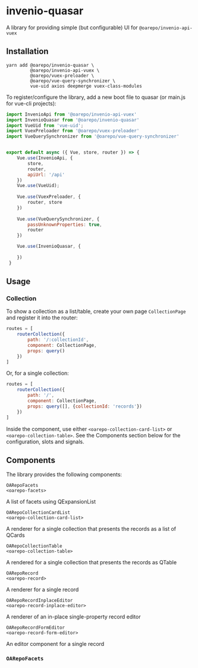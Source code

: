 # invenio-quasar

A library for providing simple (but configurable) UI for ``@oarepo/invenio-api-vuex``

## Installation
```
yarn add @oarepo/invenio-quasar \
         @oarepo/invenio-api-vuex \
         @oarepo/vuex-preloader \
         @oarepo/vue-query-synchronizer \
         vue-uid axios deepmerge vuex-class-modules
```

To register/configure the library, add a new boot file to quasar 
(or main.js for vue-cli projects):

```javascript
import InvenioApi from '@oarepo/invenio-api-vuex'
import InvenioQuasar from '@oarepo/invenio-quasar'
import VueUid from 'vue-uid';
import VuexPreloader from '@oarepo/vuex-preloader'
import VueQuerySynchronizer from '@oarepo/vue-query-synchronizer'


export default async ({ Vue, store, router }) => {
    Vue.use(InvenioApi, {
        store,
        router,
        apiUrl: '/api'
    })
    Vue.use(VueUid);
   
    Vue.use(VuexPreloader, {
        router, store
    })
    
    Vue.use(VueQuerySynchronizer, {
        passUnknownProperties: true,
        router
    })

    Vue.use(InvenioQuasar, {
        
    })
 }
```

## Usage

### Collection

To show a collection as a list/table, create your own page ``CollectionPage`` 
and register it into the router:

```javascript
routes = [
    routerCollection({
        path: '/:collectionId',
        component: CollectionPage,
        props: query()
    })
]
``` 

Or, for a single collection:

```javascript
routes = [
    routerCollection({
        path: '/',
        component: CollectionPage,
        props: query([], {collectionId: 'records'})
    })
]
``` 

Inside the component, use either ``<oarepo-collection-card-list>`` or ``<oarepo-collection-table>``.
See the Components section below for the configuration, slots and signals.


## Components

The library provides the following components:

``OARepoFacets``<br>
``<oarepo-facets>``

A list of facets using QExpansionList

``OARepoCollectionCardList``<br>
``<oarepo-collection-card-list>``

A renderer for a single collection that presents the records as a list of QCards

``OARepoCollectionTable``<br>
``<oarepo-collection-table>``

A rendered for a single collection that presents the records as QTable

``OARepoRecord``<br>
``<oarepo-record>``

A renderer for a single record

``OARepoRecordInplaceEditor``<br>
``<oarepo-record-inplace-editor>``

A renderer of an in-place single-property record editor

``OARepoRecordFormEditor``<br>
``<oarepo-record-form-editor>``

An editor component for a single record

### ``OARepoFacets``


